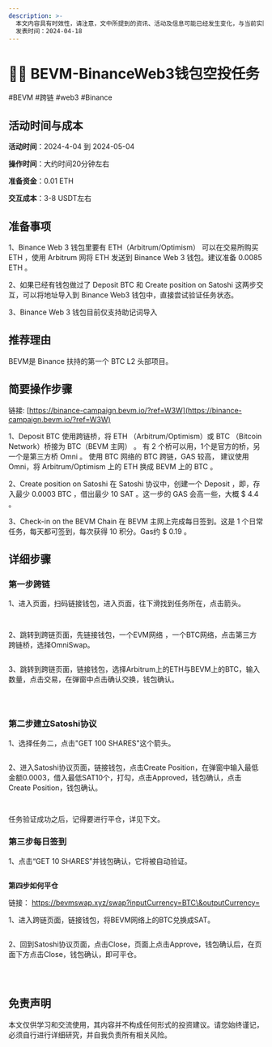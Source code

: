 ```yaml
---
description: >-
  本文内容具有时效性，请注意，文中所提到的资讯、活动及信息可能已经发生变化，与当前实际情况有所不同。我们建议您在做出任何决策之前，始终进行自主研究和验证。
  发表时间：2024-04-18
---
```


# 🚵‍♀️ BEVM-BinanceWeb3钱包空投任务

\#BEVM #跨链 #web3 #Binance

## 活动时间与成本 <a href="#huo-dong-shi-jian-yu-cheng-ben" id="huo-dong-shi-jian-yu-cheng-ben"></a>

**活动时间**：2024-4-04 到 2024-05-04

**操作时间**：大约时间20分钟左右

**准备资金**：0.01 ETH

**交互成本**：3-8 USDT左右

## 准备事项 <a href="#zhun-bei-shi-xiang" id="zhun-bei-shi-xiang"></a>

1、Binance Web 3 钱包里要有 ETH（Arbitrum/Optimism） 可以在交易所购买 ETH ，使用 Arbitrum 网将 ETH 发送到 Binance Web 3 钱包。建议准备 0.0085 ETH 。

2、如果已经有钱包做过了 Deposit BTC 和 Create position on Satoshi 这两步交互，可以将地址导入到 Binance Web3 钱包中，直接尝试验证任务状态。

3、Binance Web 3 钱包目前仅支持助记词导入

## 推荐理由 <a href="#tui-jian-li-you" id="tui-jian-li-you"></a>

BEVM是 Binance 扶持的第一个 BTC L2 头部项目。

## 简要操作步骤 <a href="#jian-yao-cao-zuo-bu-zhou" id="jian-yao-cao-zuo-bu-zhou"></a>

链接: [https://binance-campaign.bevm.io/?ref=W3W](https://binance-campaign.bevm.io/?ref=W3W)

1、Deposit BTC 使用跨链桥，将 ETH （Arbitrum/Optimism）或 BTC （Bitcoin Network）桥接为 BTC（BEVM 主网） 。 有 2 个桥可以用，1个是官方的桥，另一个是第三方桥 Omni 。 使用 BTC 网络的 BTC 跨链，GAS 较高， 建议使用 Omni，将 Arbitrum/Optimism 上的 ETH 换成 BEVM 上的 BTC 。

2、Create position on Satoshi 在 Satoshi 协议中，创建一个 Deposit ，即，存入最少 0.0003 BTC ，借出最少 10 SAT 。这一步的 GAS 会高一些，大概 $ 4.4 。

3、Check-in on the BEVM Chain 在 BEVM 主网上完成每日签到。这是 1 个日常任务，每天都可签到，每次获得 10 积分。Gas约 $ 0.19 。

## 详细步骤 <a href="#xiang-xi-bu-zhou" id="xiang-xi-bu-zhou"></a>

### **第一步跨链**

1、进入页面，扫码链接钱包，进入页面，往下滑找到任务所在，点击箭头。

<figure><img src="../.gitbook/assets/image (256).png" alt=""><figcaption></figcaption></figure>

<figure><img src="../.gitbook/assets/image (258).png" alt=""><figcaption></figcaption></figure>

2、跳转到跨链页面，先链接钱包，一个EVM网络 ，一个BTC网络，点击第三方跨链桥，选择OmniSwap。

<figure><img src="../.gitbook/assets/image (259).png" alt=""><figcaption></figcaption></figure>

3、跳转到跨链页面，链接钱包，选择Arbitrum上的ETH与BEVM上的BTC，输入数量，点击交易，在弹窗中点击确认交换，钱包确认。

<figure><img src="../.gitbook/assets/image (260).png" alt=""><figcaption></figcaption></figure>

<figure><img src="../.gitbook/assets/image (261).png" alt=""><figcaption></figcaption></figure>

<figure><img src="../.gitbook/assets/image (263).png" alt=""><figcaption></figcaption></figure>

### **第二步建立Satoshi协议**

1、选择任务二，点击"GET 100 SHARES"这个箭头。

<figure><img src="../.gitbook/assets/image (264).png" alt=""><figcaption></figcaption></figure>

2、进入Satoshi协议页面，链接钱包，点击Create Position，在弹窗中输入最低金额0.0003，借入最低SAT10个，打勾，点击Approved，钱包确认，点击Create Position，钱包确认。

<figure><img src="../.gitbook/assets/image (265).png" alt=""><figcaption></figcaption></figure>

<figure><img src="../.gitbook/assets/image (266).png" alt=""><figcaption></figcaption></figure>

任务验证成功之后，记得要进行平仓，详见下文。

### **第三步每日签到**

1、点击“GET 10 SHARES”并钱包确认，它将被自动验证。

<figure><img src="../.gitbook/assets/image (267).png" alt=""><figcaption></figcaption></figure>

**第四步如何平仓**

链接： https://bevmswap.xyz/swap?inputCurrency=BTC\&outputCurrency=

1、进入跨链页面，链接钱包，将BEVM网络上的BTC兑换成SAT。

<figure><img src="../.gitbook/assets/image (268).png" alt=""><figcaption></figcaption></figure>

2、回到Satoshi协议页面，点击Close，页面上点击Approve，钱包确认后，在页面下方点击Close，钱包确认，即可平仓。

<figure><img src="../.gitbook/assets/image (269).png" alt=""><figcaption></figcaption></figure>

<figure><img src="../.gitbook/assets/image (270).png" alt=""><figcaption></figcaption></figure>

<figure><img src="../.gitbook/assets/image (271).png" alt=""><figcaption></figcaption></figure>

## 免责声明 <a href="#mian-ze-sheng-ming" id="mian-ze-sheng-ming"></a>

本文仅供学习和交流使用，其内容并不构成任何形式的投资建议。请您始终谨记，必须自行进行详细研究，并自我负责所有相关风险。
